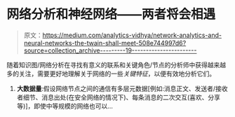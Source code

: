 # 网络分析和神经网络——两者将会相遇

> 原文：<https://medium.com/analytics-vidhya/network-analytics-and-neural-networks-the-twain-shall-meet-508e744997d6?source=collection_archive---------19----------------------->

随着知识图/网络分析在寻找有意义的联系和关键角色/节点的分析师中获得越来越多的关注，需要更好地理解关于网络的一些*关键特征*，以便有效地分析它们。

1.  **大数据量**:假设网络节点之间的通信有多层元数据[例如:消息正文、发送者/接收者细节、消息出处(在安全网络的情况下)、每条消息的二次交互(喜欢、分享等)]，即使中等规模的网络也可以…